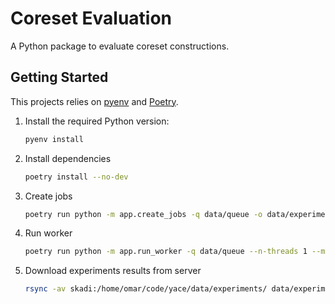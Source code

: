 # Coreset Evaluation

A Python package to evaluate coreset constructions.

## Getting Started

This projects relies on [pyenv](https://github.com/pyenv/pyenv) and [Poetry](https://python-poetry.org/docs/).

1. Install the required Python version:

   ```bash
   pyenv install
   ```

2. Install dependencies

   ```bash
   poetry install --no-dev
   ```

3. Create jobs

   ```bash
   poetry run python -m app.create_jobs -q data/queue -o data/experiments -t rwe -n n_dim -r 1
   ```

4. Run worker

   ```bash
   poetry run python -m app.run_worker -q data/queue --n-threads 1 --max-active 1
   ```

5. Download experiments results from server

   ```bash
   rsync -av skadi:/home/omar/code/yace/data/experiments/ data/experiments-skadi
   ```
